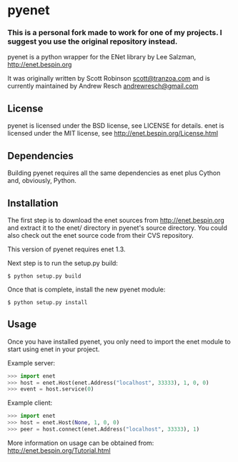 # pyenet

### This is a personal fork made to work for one of my projects. I suggest you use the original repository instead.

pyenet is a python wrapper for the ENet library by Lee Salzman,
http://enet.bespin.org

It was originally written by Scott Robinson <scott@tranzoa.com> and is
currently maintained by Andrew Resch <andrewresch@gmail.com>

## License
pyenet is licensed under the BSD license, see LICENSE for details.
enet is licensed under the MIT license, see http://enet.bespin.org/License.html

## Dependencies

Building pyenet requires all the same dependencies as enet plus Cython and,
obviously, Python.

## Installation

The first step is to download the enet sources from http://enet.bespin.org and
extract it to the enet/ directory in pyenet's source directory.  You could also
check out the enet source code from their CVS repository.

This version of pyenet requires enet 1.3.

Next step is to run the setup.py build:
```
$ python setup.py build
```
Once that is complete, install the new pyenet module:
```
$ python setup.py install
```

## Usage

Once you have installed pyenet, you only need to import the enet module to
start using enet in your project.

Example server:
```py
>>> import enet
>>> host = enet.Host(enet.Address("localhost", 33333), 1, 0, 0)
>>> event = host.service(0)
```
Example client:
```py
>>> import enet
>>> host = enet.Host(None, 1, 0, 0)
>>> peer = host.connect(enet.Address("localhost", 33333), 1)
```
More information on usage can be obtained from:
 http://enet.bespin.org/Tutorial.html
